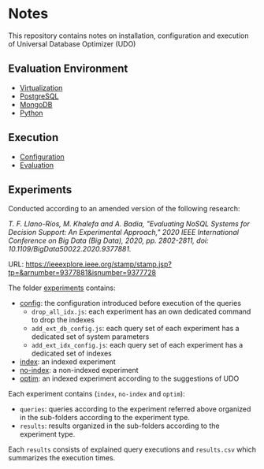 # Notes

This repository contains notes on installation, configuration and execution of Universal Database Optimizer (UDO)

## Evaluation Environment

- [Virtualization](virtualization.md)
- [PostgreSQL](postgres.md)
- [MongoDB](mongo.md)
- [Python](python.md)

## Execution

- [Configuration](configuration.md)
- [Evaluation](evaluation.md)

## Experiments

Conducted according to an amended version of the following research:

*T. F. Llano-Ríos, M. Khalefa and A. Badia, "Evaluating NoSQL Systems for Decision Support: An Experimental Approach," 2020 IEEE International Conference on Big Data (Big Data), 2020, pp. 2802-2811, doi: 10.1109/BigData50022.2020.9377881.*

URL: https://ieeexplore.ieee.org/stamp/stamp.jsp?tp=&arnumber=9377881&isnumber=9377728

The folder [experiments](experiments) contains:
- [config](experiments/config): the configuration introduced before execution of the queries
  - `drop_all_idx.js`: each experiment has an own dedicated command to drop the indexes
  - `add_ext_db_config.js`: each query set of each experiment has a dedicated set of system parameters
  - `add_ext_idx_config.js`: each query set of each experiment has a dedicated set of indexes
- [index](experiments/index): an indexed experiment
- [no-index](experiments/no-index): a non-indexed experiment
- [optim](experiments/optim): an indexed experiment according to the suggestions of UDO

Each experiment contains (`index`, `no-index` and `optim`):
- `queries`: queries according to the experiment referred above organized in the sub-folders according to the experiment type.
- `results`: results organized in the sub-folders according to the experiment type.

Each `results` consists of explained query executions and `results.csv` which summarizes the execution times.
